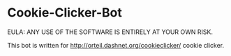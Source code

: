 # Cookie-Clicker-Bot

EULA: ANY USE OF THE SOFTWARE IS ENTIRELY AT YOUR OWN RISK.

This bot is written for http://orteil.dashnet.org/cookieclicker/ cookie clicker.

